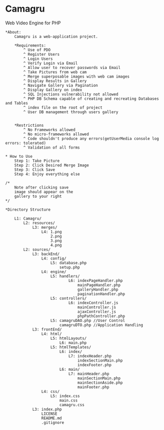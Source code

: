 # Camagru
Web Video Engine for PHP

    *About:
        Camagru is a web-application project.
        
        *Requirements:
            ^ Use of PDO
            ^ Register Users
            ^ Login Users
            ^ Verify Login via Email
            ^ Allow user to recover passwords via Email
            ^ Take Pictures from web cam
            ^ Merge superposable images with web cam images
            ^ Display Results in Gallery
            ^ Navigate Gallery via Pagination
            ^ Display Gallery on index
            ^ SQL Injections vulnerability not allowed
            ^ PHP DB Schema capable of creating and recreating Databases and Tables
            ^ index file on the root of project
            ^ User DB management through users gallery

            
        *Restrictions
            ^ No Frameworks allowed
            ^ No micro-frameworks allowed
            ^ Code shouldn't produce any errors(getUserMedia console log errors: tolerated)
            ^ Validation of all forms

    * How to Use
        Step 1: Take Picture
        Step 2: Click Desired Merge Image
        Step 3: Click Save
        Step 4: Enjoy everything else
        
    /* 
        Note after clicking save
        image should appear on the
        gallery to your right
    */
        
    *Directory Structure
    
        L1: Camagru/
            L2: resources/
                L3: merges/
                    L4: 1.png
                        2.png
                        3.png
                        4.png
            L2: sources/
                L3: backEnd/
                    L4: config/
                        L5: database.php
                            setup.php
                    L4: engine/
                        L5: handlers/
                                L6: indexPageHandler.php
                                    mainPageHandler.php
                                    galleryHandler.php
                                    paginationHandler.php
                        L5: controllers/
                                L6: indexController.js
                                    mainController.js
                                    ajaxController.js
                                    phpPathController.php
                        L5: camagruDAO.php //User Control
                            camagruDTO.php //Application Handling
                L3: frontEnd/
                    L4: html/
                        L5: htmlLayouts/
                            L6: main.php
                        L5: htmlTemplates/
                            L6: index/
                                L7: indexHeader.php
                                    indexSectionMain.php
                                    indexFooter.php
                            L6: main/
                                L7: mainHeader.php
                                    mainSectionMain.php
                                    mainSectionAside.php
                                    mainFooter.php
                    L4: css/
                        L5: index.css
                            main.css
                            camagru.css
                L3: index.php
                    LICENSE
                    README.md
                    .gitignore